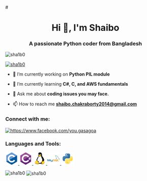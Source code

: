#<h1 align="center">Hi 👋, I'm Shaibo</h1>
<h3 align="center">A passionate Python coder from Bangladesh</h3>

<p align="left"> <img src="https://komarev.com/ghpvc/?username=sha1b0&label=Profile%20views&color=0e75b6&style=flat" alt="sha1b0" /> </p>

<p align="left"> <a href="https://github.com/ryo-ma/github-profile-trophy"><img src="https://github-profile-trophy.vercel.app/?username=sha1b0" alt="sha1b0" /></a> </p>

- 🔭 I’m currently working on **Python PIL module**

- 🌱 I’m currently learning **C#, C, and AWS fundamentals**

- 💬 Ask me about **coding issues you may face.**

- 📫 How to reach me **shaibo.chakraborty2014@gmail.com**

<h3 align="left">Connect with me:</h3>
<p align="left">
<a href="https://fb.com/https://www.facebook.com/you.gasagoa" target="blank"><img align="center" src="https://raw.githubusercontent.com/rahuldkjain/github-profile-readme-generator/master/src/images/icons/Social/facebook.svg" alt="https://www.facebook.com/you.gasagoa" height="30" width="40" /></a>
</p>

<h3 align="left">Languages and Tools:</h3>
<p align="left"> <a href="https://www.cprogramming.com/" target="_blank" rel="noreferrer"> <img src="https://raw.githubusercontent.com/devicons/devicon/master/icons/c/c-original.svg" alt="c" width="40" height="40"/> </a> <a href="https://www.w3schools.com/cs/" target="_blank" rel="noreferrer"> <img src="https://raw.githubusercontent.com/devicons/devicon/master/icons/csharp/csharp-original.svg" alt="csharp" width="40" height="40"/> </a> <a href="https://www.linux.org/" target="_blank" rel="noreferrer"> <img src="https://raw.githubusercontent.com/devicons/devicon/master/icons/linux/linux-original.svg" alt="linux" width="40" height="40"/> </a> <a href="https://www.mysql.com/" target="_blank" rel="noreferrer"> <img src="https://raw.githubusercontent.com/devicons/devicon/master/icons/mysql/mysql-original-wordmark.svg" alt="mysql" width="40" height="40"/> </a> <a href="https://www.python.org" target="_blank" rel="noreferrer"> <img src="https://raw.githubusercontent.com/devicons/devicon/master/icons/python/python-original.svg" alt="python" width="40" height="40"/> </a> </p>

<p><img align="left" src="https://github-readme-stats.vercel.app/api/top-langs?username=sha1b0&show_icons=true&locale=en&layout=compact" alt="sha1b0" /></p>

<p>&nbsp;<img align="center" src="https://github-readme-stats.vercel.app/api?username=sha1b0&show_icons=true&locale=en" alt="sha1b0" /></p>
